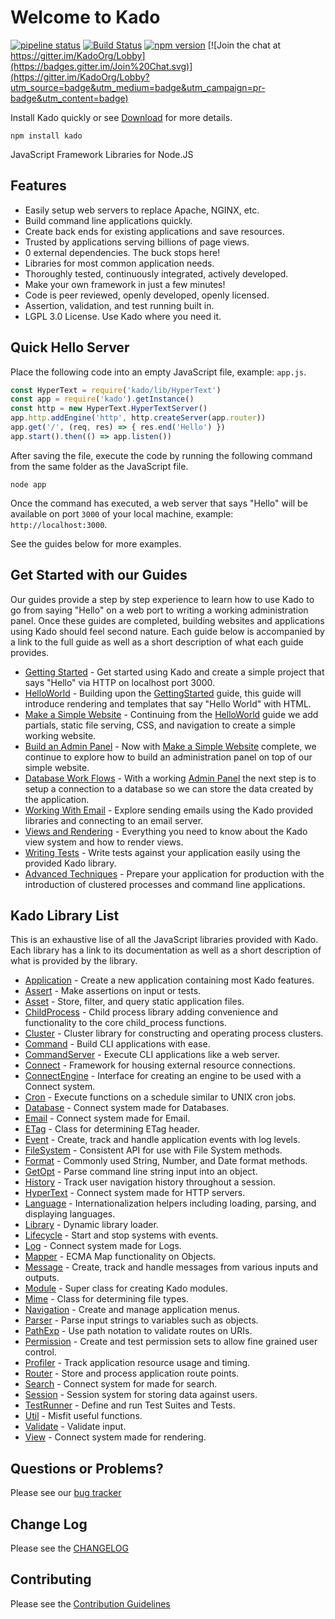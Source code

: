 # Welcome to Kado
[![pipeline status](https://git.nullivex.com/kado/kado/badges/master/pipeline.svg)](https://git.nullivex.com/kado/kado/commits/4.x)
[![Build Status](https://travis-ci.org/KadoOrg/kado.svg?branch=master)](https://travis-ci.org/KadoOrg/kado)
[![npm version](https://badge.fury.io/js/kado.svg)](https://badge.fury.io/js/kado)
[![Join the chat at https://gitter.im/KadoOrg/Lobby](https://badges.gitter.im/Join%20Chat.svg)](https://gitter.im/KadoOrg/Lobby?utm_source=badge&utm_medium=badge&utm_campaign=pr-badge&utm_content=badge)

Install Kado quickly or see [Download](../info/Download.md) for more details.
```
npm install kado
```
JavaScript Framework Libraries for Node.JS

## Features

* Easily setup web servers to replace Apache, NGINX, etc.
* Build command line applications quickly.
* Create back ends for existing applications and save resources.
* Trusted by applications serving billions of page views.
* 0 external dependencies. The buck stops here!
* Libraries for most common application needs.
* Thoroughly tested, continuously integrated, actively developed.
* Make your own framework in just a few minutes!
* Code is peer reviewed, openly developed, openly licensed.
* Assertion, validation, and test running built in.
* LGPL 3.0 License. Use Kado where you need it.

## Quick Hello Server

Place the following code into an empty JavaScript file, example: `app.js`.
```js
const HyperText = require('kado/lib/HyperText')
const app = require('kado').getInstance()
const http = new HyperText.HyperTextServer()
app.http.addEngine('http', http.createServer(app.router))
app.get('/', (req, res) => { res.end('Hello') })
app.start().then(() => app.listen())
```
After saving the file, execute the code by running the following command from
the same folder as the JavaScript file.
```
node app
```
Once the command has executed, a web server that says "Hello" will be available
on port `3000` of your local machine, example: `http://localhost:3000`.

See the guides below for more examples.

## Get Started with our Guides

Our guides provide a step by step experience to learn how to use Kado to go from
saying "Hello" on a web port to writing a working administration panel. Once
these guides are completed, building websites and applications using Kado should
feel second nature. Each guide below is accompanied by a link to the full guide
as well as a short description of what each guide provides.

* [Getting Started](../guide/GettingStarted.md) - Get started using Kado and
create a simple project that says "Hello" via HTTP on localhost port 3000.
* [HelloWorld](../guide/HelloWorld.md) - Building upon the
[GettingStarted](../guide/GettingStarted.md) guide, this guide will introduce
rendering and templates that say "Hello World" with HTML.
* [Make a Simple Website](../guide/MakeSimpleWebsite.md) - Continuing from
the [HelloWorld](../guide/HelloWorld.md) guide we add partials, static file
serving, CSS, and navigation to create a simple working website.
* [Build an Admin Panel](../guide/BuildAdminPanel.md) - Now with
[Make a Simple Website](../guide/MakeSimpleWebsite.md) complete, we continue
to explore how to build an administration panel on top of our simple website.
* [Database Work Flows](../guide/DatabaseWorkFlow.md) - With a working
[Admin Panel](../guide/BuildAdminPanel.md) the next step is to setup a
connection to a database so we can store the data created by the application.
* [Working With Email](../guide/WorkingWithEmail.md) - Explore sending
emails using the Kado provided libraries and connecting to an email server.
* [Views and Rendering](../guide/ViewsRendering.md) - Everything you need to
know about the Kado view system and how to render views.
* [Writing Tests](../guide/WritingTests.md) - Write tests against your
application easily using the provided Kado library.
* [Advanced Techniques](../guide/AdvancedTechniques.md) - Prepare your
application for production with the introduction of clustered processes and
command line applications.

## Kado Library List

This is an exhaustive lise of all the JavaScript libraries provided with Kado.
Each library has a link to its documentation as well as a short description of
what is provided by the library.

* [Application](https://kado.org/doc/application/) - Create a new application containing most
Kado features.
* [Assert](https://kado.org/doc/assert/) - Make assertions on input or tests.
* [Asset](https://kado.org/doc/asset/) - Store, filter, and query static application
files.
* [ChildProcess](https://kado.org/doc/child-process/) - Child process library adding convenience and
functionality to the core child_process functions.
* [Cluster](https://kado.org/doc/cluster/) - Cluster library for constructing and
operating process clusters.
* [Command](https://kado.org/doc/command/) - Build CLI applications with ease.
* [CommandServer](https://kado.org/doc/command-server/) - Execute CLI applications like a
web server.
* [Connect](https://kado.org/doc/connect/) - Framework for housing external resource
connections.
* [ConnectEngine](https://kado.org/doc/connect-engine/) - Interface for creating an engine
to be used with a Connect system.
* [Cron](https://kado.org/doc/cron/) - Execute functions on a schedule similar to UNIX
cron jobs.
* [Database](https://kado.org/doc/database/) - Connect system made for Databases.
* [Email](https://kado.org/doc/email/) - Connect system made for Email.
* [ETag](https://kado.org/doc/etag/) - Class for determining ETag header.
* [Event](https://kado.org/doc/event/) - Create, track and handle application events with
log levels.
* [FileSystem](https://kado.org/doc/file-system/) - Consistent API for use with File System methods.
* [Format](https://kado.org/doc/format/) - Commonly used String, Number, and Date format
methods.
* [GetOpt](https://kado.org/doc/get-opt/) - Parse command line string input into an
object.
* [History](https://kado.org/doc/history/) - Track user navigation history throughout
a session.
* [HyperText](https://kado.org/doc/hyper-text/) - Connect system made for HTTP servers.
* [Language](https://kado.org/doc/language/) - Internationalization helpers including
loading, parsing, and displaying languages.
* [Library](https://kado.org/doc/library/) - Dynamic library loader.
* [Lifecycle](https://kado.org/doc/lifecycle/) - Start and stop systems with events.
* [Log](https://kado.org/doc/log/) - Connect system made for Logs.
* [Mapper](https://kado.org/doc/mapper/) - ECMA Map functionality on Objects.
* [Message](https://kado.org/doc/message/) - Create, track and handle messages from
various inputs and outputs.
* [Module](https://kado.org/doc/module/) - Super class for creating Kado modules.
* [Mime](https://kado.org/doc/mime/) - Class for determining file types.
* [Navigation](https://kado.org/doc/navigation/) - Create and manage application menus.
* [Parser](https://kado.org/doc/parser/) - Parse input strings to variables such as objects.
* [PathExp](https://kado.org/doc/path-exp/) - Use path notation to validate routes on URIs.
* [Permission](https://kado.org/doc/permission/) - Create and test permission sets to
allow fine grained user control.
* [Profiler](https://kado.org/doc/profiler/) - Track application resource usage and
timing.
* [Router](https://kado.org/doc/router/) - Store and process application route points.
* [Search](https://kado.org/doc/search/) - Connect system for made for search.
* [Session](https://kado.org/doc/session/) - Session system for storing data against users.
* [TestRunner](https://kado.org/doc/test-runner/) - Define and run Test Suites and Tests.
* [Util](https://kado.org/doc/util/) - Misfit useful functions.
* [Validate](https://kado.org/doc/validate/) - Validate input.
* [View](https://kado.org/doc/view/) - Connect system made for rendering.

## Questions or Problems?

Please see our [bug tracker](https://git.nullivex.com/kado/kado/issues)

## Change Log

Please see the [CHANGELOG](https://kado.org/info/changelog/)

## Contributing

Please see the [Contribution Guidelines](https://kado.org/info/contributing/)
